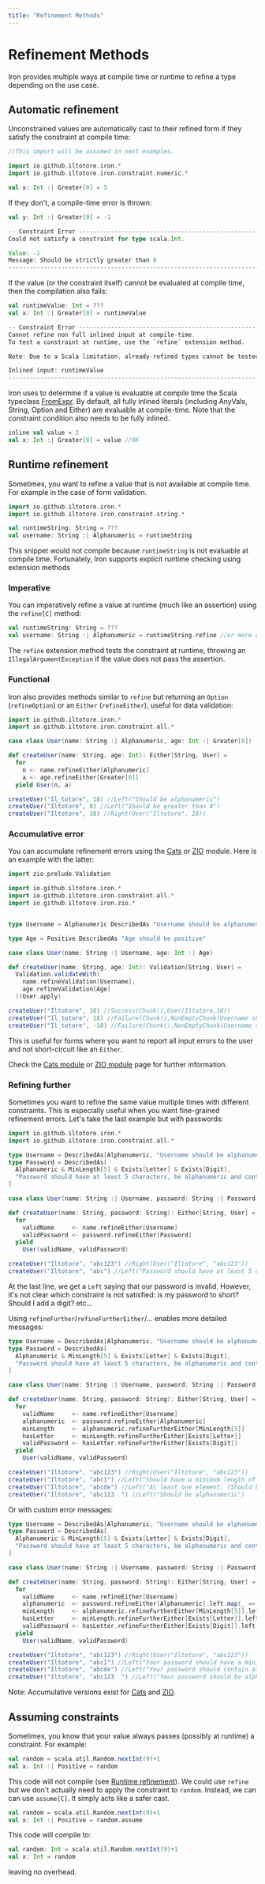 ```yaml
---
title: "Refinement Methods"
---
```


# Refinement Methods

Iron provides multiple ways at compile time or runtime to refine a type depending on the use case.

## Automatic refinement

Unconstrained values are automatically cast to their refined form if they satisfy the constraint at compile time:

```scala
//This import will be assumed in next examples.

import io.github.iltotore.iron.*
import io.github.iltotore.iron.constraint.numeric.*

val x: Int :| Greater[0] = 5
```

If they don't, a compile-time error is thrown:

```scala
val y: Int :| Greater[0] = -1
```

```scala
-- Constraint Error --------------------------------------------------------
Could not satisfy a constraint for type scala.Int.

Value: -1
Message: Should be strictly greater than 0
----------------------------------------------------------------------------
```

If the value (or the constraint itself) cannot be evaluated at compile time, then the compilation also fails:

```scala
val runtimeValue: Int = ???
val x: Int :| Greater[0] = runtimeValue
```

```scala
-- Constraint Error --------------------------------------------------------
Cannot refine non full inlined input at compile-time.
To test a constraint at runtime, use the `refine` extension method.

Note: Due to a Scala limitation, already-refined types cannot be tested at compile-time (unless proven by an `Implication`).

Inlined input: runtimeValue
----------------------------------------------------------------------------
```

Iron uses to determine if a value is evaluable at compile time the Scala
typeclass [FromExpr](https://scala-lang.org/api/3.2.0/scala/quoted/FromExpr.html).
By default, all fully inlined literals (including AnyVals, String, Option and Either) are evaluable at compile-time.
Note that the constraint condition also needs to be fully inlined.

```scala
inline val value = 2
val x: Int :| Greater[0] = value //OK
```

## Runtime refinement

Sometimes, you want to refine a value that is not available at compile time. For example in the case of form validation.

```scala
import io.github.iltotore.iron.*
import io.github.iltotore.iron.constraint.string.*

val runtimeString: String = ???
val username: String :| Alphanumeric = runtimeString
```

This snippet would not compile because `runtimeString` is not evaluable at compile time.
Fortunately, Iron supports explicit runtime checking using extension methods

### Imperative

You can imperatively refine a value at runtime (much like an assertion) using the `refine[C]` method:

```scala
val runtimeString: String = ???
val username: String :| Alphanumeric = runtimeString.refine //or more explicitly, refine[LowerCase].
```

The `refine` extension method tests the constraint at runtime, throwing an `IllegalArgumentException` if the value
does not pass the assertion.

### Functional

Iron also provides methods similar to `refine` but returning an `Option` (`refineOption`) or
an `Either` (`refineEither`), useful for data validation:

```scala
import io.github.iltotore.iron.*
import io.github.iltotore.iron.constraint.all.*

case class User(name: String :| Alphanumeric, age: Int :| Greater[0])

def createUser(name: String, age: Int): Either[String, User] =
  for
    n <- name.refineEither[Alphanumeric]
    a <- age.refineEither[Greater[0]]
  yield User(n, a)

createUser("Il_totore", 18) //Left("Should be alphanumeric")
createUser("Iltotore", 0) //Left("Should be greater than 0")
createUser("Iltotore", 18) //Right(User("Iltotore", 18))
```

### Accumulative error

You can accumulate refinement errors using the [Cats](../modules/cats.md) or [ZIO](../modules/zio.md) module.
Here is an example with the latter:

```scala
import zio.prelude.Validation

import io.github.iltotore.iron.*
import io.github.iltotore.iron.constraint.all.*
import io.github.iltotore.iron.zio.*


type Username = Alphanumeric DescribedAs "Username should be alphanumeric"

type Age = Positive DescribedAs "Age should be positive"

case class User(name: String :| Username, age: Int :| Age)

def createUser(name: String, age: Int): Validation[String, User] =
  Validation.validateWith(
    name.refineValidation[Username],
    age.refineValidation[Age]
  )(User.apply)

createUser("Iltotore", 18) //Success(Chunk(),User(Iltotore,18))
createUser("Il_totore", 18) //Failure(Chunk(),NonEmptyChunk(Username should be alphanumeric))
createUser("Il_totore", -18) //Failure(Chunk(),NonEmptyChunk(Username should be alphanumeric, Age should be positive))
```

This is useful for forms where you want to report all input errors to the user and not short-circuit like an `Either`.

Check the [Cats module](../modules/cats.md) or [ZIO module](../modules/zio.md) page for further information.

### Refining further

Sometimes you want to refine the same value multiple times with different constraints.
This is especially useful when you want fine-grained refinement errors. Let's take the last example but with passwords:

```scala
import io.github.iltotore.iron.*
import io.github.iltotore.iron.constraint.all.*

type Username = DescribedAs[Alphanumeric, "Username should be alphanumeric"]
type Password = DescribedAs[
  Alphanumeric & MinLength[5] & Exists[Letter] & Exists[Digit],
  "Password should have at least 5 characters, be alphanumeric and contain at least one letter and one digit"
]

case class User(name: String :| Username, password: String :| Password)

def createUser(name: String, password: String): Either[String, User] =
  for
    validName     <- name.refineEither[Username]
    validPassword <- password.refineEither[Password]
  yield
    User(validName, validPassword)

createUser("Iltotore", "abc123") //Right(User("Iltotore", "abc123"))
createUser("Iltotore", "abc") //Left("Password should have at least 5 characters, be alphanumeric and contain at least one letter and one digit")
```

At the last line, we get a `Left` saying that our password is invalid.
However, it's not clear which constraint is not satisfied: is my password to short? Should I add a digit? etc...

Using `refineFurther`/`refineFurtherEither`/... enables more detailed messages:

```scala
type Username = DescribedAs[Alphanumeric, "Username should be alphanumeric"]
type Password = DescribedAs[
  Alphanumeric & MinLength[5] & Exists[Letter] & Exists[Digit],
  "Password should have at least 5 characters, be alphanumeric and contain at least one letter and one digit"
]

case class User(name: String :| Username, password: String :| Password)

def createUser(name: String, password: String): Either[String, User] =
  for
    validName     <- name.refineEither[Username]
    alphanumeric  <- password.refineEither[Alphanumeric]
    minLength     <- alphanumeric.refineFurtherEither[MinLength[5]]
    hasLetter     <- minLength.refineFurtherEither[Exists[Letter]]
    validPassword <- hasLetter.refineFurtherEither[Exists[Digit]]
  yield
    User(validName, validPassword)

createUser("Iltotore", "abc123") //Right(User("Iltotore", "abc123"))
createUser("Iltotore", "abc1") //Left("Should have a minimum length of 5")
createUser("Iltotore", "abcde") //Left("At least one element: (Should be a digit)")
createUser("Iltotore", "abc123  ") //Left("Should be alphanumeric")
```

Or with custom error messages:

```scala
type Username = DescribedAs[Alphanumeric, "Username should be alphanumeric"]
type Password = DescribedAs[
  Alphanumeric & MinLength[5] & Exists[Letter] & Exists[Digit],
  "Password should have at least 5 characters, be alphanumeric and contain at least one letter and one digit"
]

case class User(name: String :| Username, password: String :| Password)

def createUser(name: String, password: String): Either[String, User] =
  for
    validName     <- name.refineEither[Username]
    alphanumeric  <- password.refineEither[Alphanumeric].left.map(_ => "Your password should be alphanumeric")
    minLength     <- alphanumeric.refineFurtherEither[MinLength[5]].left.map(_ => "Your password should have a minimum length of 5")
    hasLetter     <- minLength.refineFurtherEither[Exists[Letter]].left.map(_ => "Your password should contain at least a letter")
    validPassword <- hasLetter.refineFurtherEither[Exists[Digit]].left.map(_ => "Your password should contain at least a digit")
  yield
    User(validName, validPassword)

createUser("Iltotore", "abc123") //Right(User("Iltotore", "abc123"))
createUser("Iltotore", "abc1") //Left("Your password should have a minimum length of 5")
createUser("Iltotore", "abcde") //Left("Your password should contain at least a digit")
createUser("Iltotore", "abc123  ") //Left("Your password should be alphanumeric")
```

Note: Accumulative versions exist for [Cats](../modules/cats.md) and [ZIO](../modules/zio.md).

## Assuming constraints

Sometimes, you know that your value always passes (possibly at runtime) a constraint. For example:

```scala
val random = scala.util.Random.nextInt(9)+1
val x: Int :| Positive = random
```

This code will not compile (see [Runtime refinement](#runtime-refinement)).
We could use `refine` but we don't actually need to apply the constraint to `random`.
Instead, we can can use `assume[C]`. It simply acts like a safer cast.

```scala
val random = scala.util.Random.nextInt(9)+1
val x: Int :| Positive = random.assume
```

This code will compile to:

```scala
val random: Int = scala.util.Random.nextInt(9)+1
val x: Int = random
```

leaving no overhead.